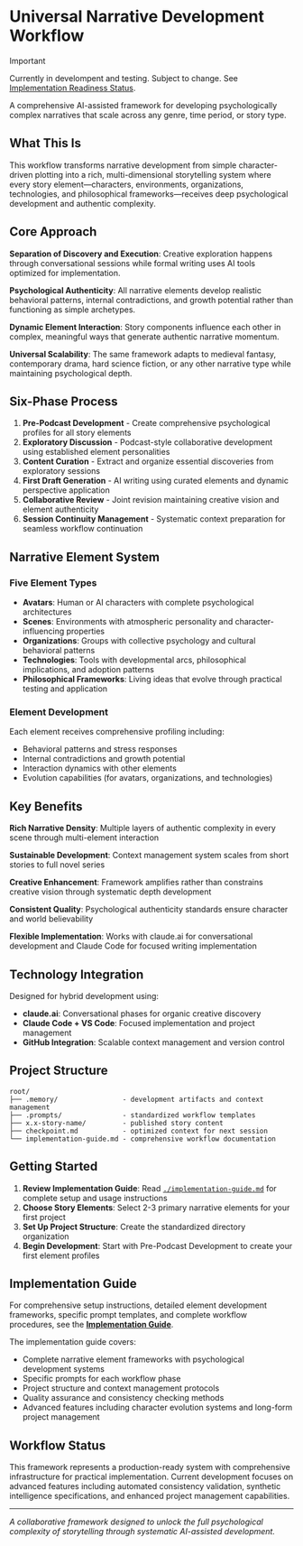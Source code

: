 # Universal Narrative Development Workflow

> [!IMPORTANT]
> Currently in develompent and testing. Subject to change. See [Implementation Readiness Status](./implementation-guide.md#implementation-readiness-status).

A comprehensive AI-assisted framework for developing psychologically complex narratives that scale across any genre, time period, or story type.

## What This Is

This workflow transforms narrative development from simple character-driven plotting into a rich, multi-dimensional storytelling system where every story element—characters, environments, organizations, technologies, and philosophical frameworks—receives deep psychological development and authentic complexity.

## Core Approach

**Separation of Discovery and Execution**: Creative exploration happens through conversational sessions while formal writing uses AI tools optimized for implementation.

**Psychological Authenticity**: All narrative elements develop realistic behavioral patterns, internal contradictions, and growth potential rather than functioning as simple archetypes.

**Dynamic Element Interaction**: Story components influence each other in complex, meaningful ways that generate authentic narrative momentum.

**Universal Scalability**: The same framework adapts to medieval fantasy, contemporary drama, hard science fiction, or any other narrative type while maintaining psychological depth.

## Six-Phase Process

1. **Pre-Podcast Development** - Create comprehensive psychological profiles for all story elements
2. **Exploratory Discussion** - Podcast-style collaborative development using established element personalities
3. **Content Curation** - Extract and organize essential discoveries from exploratory sessions
4. **First Draft Generation** - AI writing using curated elements and dynamic perspective application
5. **Collaborative Review** - Joint revision maintaining creative vision and element authenticity
6. **Session Continuity Management** - Systematic context preparation for seamless workflow continuation

## Narrative Element System

### Five Element Types

- **Avatars**: Human or AI characters with complete psychological architectures
- **Scenes**: Environments with atmospheric personality and character-influencing properties
- **Organizations**: Groups with collective psychology and cultural behavioral patterns
- **Technologies**: Tools with developmental arcs, philosophical implications, and adoption patterns
- **Philosophical Frameworks**: Living ideas that evolve through practical testing and application

### Element Development

Each element receives comprehensive profiling including:

- Behavioral patterns and stress responses
- Internal contradictions and growth potential
- Interaction dynamics with other elements
- Evolution capabilities (for avatars, organizations, and technologies)

## Key Benefits

**Rich Narrative Density**: Multiple layers of authentic complexity in every scene through multi-element interaction

**Sustainable Development**: Context management system scales from short stories to full novel series

**Creative Enhancement**: Framework amplifies rather than constrains creative vision through systematic depth development

**Consistent Quality**: Psychological authenticity standards ensure character and world believability

**Flexible Implementation**: Works with claude.ai for conversational development and Claude Code for focused writing implementation

## Technology Integration

Designed for hybrid development using:

- **claude.ai**: Conversational phases for organic creative discovery
- **Claude Code + VS Code**: Focused implementation and project management
- **GitHub Integration**: Scalable context management and version control

## Project Structure

```
root/
├── .memory/                - development artifacts and context management
├── .prompts/               - standardized workflow templates
├── x.x-story-name/         - published story content
├── checkpoint.md           - optimized context for next session
└── implementation-guide.md - comprehensive workflow documentation
```

## Getting Started

1. **Review Implementation Guide**: Read [`./implementation-guide.md`](./implementation-guide.md) for complete setup and usage instructions
2. **Choose Story Elements**: Select 2-3 primary narrative elements for your first project
3. **Set Up Project Structure**: Create the standardized directory organization
4. **Begin Development**: Start with Pre-Podcast Development to create your first element profiles

## Implementation Guide

For comprehensive setup instructions, detailed element development frameworks, specific prompt templates, and complete workflow procedures, see the **[Implementation Guide](./implementation-guide.md)**.

The implementation guide covers:

- Complete narrative element frameworks with psychological development systems
- Specific prompts for each workflow phase
- Project structure and context management protocols
- Quality assurance and consistency checking methods
- Advanced features including character evolution systems and long-form project management

## Workflow Status

This framework represents a production-ready system with comprehensive infrastructure for practical implementation. Current development focuses on advanced features including automated consistency validation, synthetic intelligence specifications, and enhanced project management capabilities.

---

*A collaborative framework designed to unlock the full psychological complexity of storytelling through systematic AI-assisted development.*
